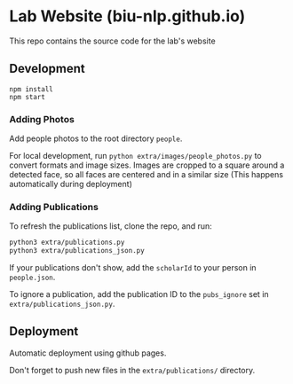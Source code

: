 # Lab Website (biu-nlp.github.io)
This repo contains the source code for the lab's website

## Development
```shell script
npm install
npm start
```

### Adding Photos
Add people photos to the root directory `people`.

For local development, run `python extra/images/people_photos.py` to convert formats and image sizes.
Images are cropped to a square around a detected face, so all faces are centered and in a similar size
(This happens automatically during deployment)

### Adding Publications
To refresh the publications list, clone the repo, and run:
```bash
python3 extra/publications.py
python3 extra/publications_json.py
```
If your publications don't show, add the `scholarId` to your person in `people.json`.

To ignore a publication, add the publication ID to the `pubs_ignore` set in `extra/publications_json.py`.



## Deployment
Automatic deployment using github pages.

Don't forget to push new files in the `extra/publications/` directory.
